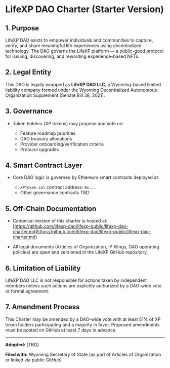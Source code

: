 # LifeXP DAO Charter (Starter Version)

## 1. Purpose

LifeXP DAO exists to empower individuals and communities to capture, verify, and share meaningful life experiences using decentralized technology. The DAO governs the LifeXP platform — a public-good protocol for issuing, discovering, and rewarding experience-based NFTs.

## 2. Legal Entity

This DAO is legally wrapped as **LifeXP DAO LLC**, a Wyoming-based limited liability company formed under the Wyoming Decentralized Autonomous Organization Supplement (Senate Bill 38, 2021).

## 3. Governance

* Token holders (XP tokens) may propose and vote on:

  * Feature roadmap priorities
  * DAO treasury allocations
  * Provider onboarding/verification criteria
  * Protocol upgrades

## 4. Smart Contract Layer

* Core DAO logic is governed by Ethereum smart contracts deployed at:

  * `XPToken.sol` contract address: `0x...`
  * Other governance contracts TBD

## 5. Off-Chain Documentation

* Canonical version of this charter is hosted at:  
[https://github.com/lifexp-dao/lifexp-public/lifexp-dao-charter.md]https://github.com/lifexp-dao/lifexp-public/lifexp-dao-charter.md)

* All legal documents (Articles of Organization, IP filings, DAO operating policies) are open and versioned in the LifeXP GitHub repository.

## 6. Limitation of Liability

LifeXP DAO LLC is not responsible for actions taken by independent members unless such actions are explicitly authorized by a DAO-wide vote or formal agreement.

## 7. Amendment Process

This Charter may be amended by a DAO-wide vote with at least 51% of XP token holders participating and a majority in favor. Proposed amendments must be posted on GitHub at least 7 days in advance.

---

**Adopted:** \[TBD]

**Filed with:** Wyoming Secretary of State (as part of Articles of Organization or linked via public GitHub)

